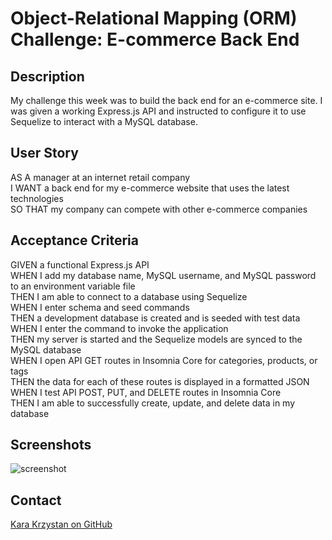 # Object-Relational Mapping (ORM) Challenge: E-commerce Back End

## Description

My challenge this week was to build the back end for an e-commerce site. I was given a working Express.js API and instructed to configure it to use Sequelize to interact with a MySQL database.

## User Story

AS A manager at an internet retail company  
I WANT a back end for my e-commerce website that uses the latest technologies  
SO THAT my company can compete with other e-commerce companies  

## Acceptance Criteria

GIVEN a functional Express.js API  
WHEN I add my database name, MySQL username, and MySQL password to an environment variable file  
THEN I am able to connect to a database using Sequelize  
WHEN I enter schema and seed commands  
THEN a development database is created and is seeded with test data  
WHEN I enter the command to invoke the application  
THEN my server is started and the Sequelize models are synced to the MySQL database  
WHEN I open API GET routes in Insomnia Core for categories, products, or tags  
THEN the data for each of these routes is displayed in a formatted JSON  
WHEN I test API POST, PUT, and DELETE routes in Insomnia Core  
THEN I am able to successfully create, update, and delete data in my database  

## Screenshots

![screenshot]()


## Contact
[Kara Krzystan on GitHub](http://github.com/kara-krzystan)
